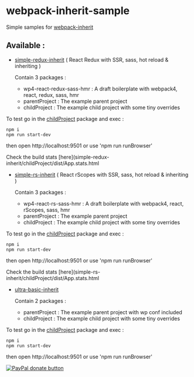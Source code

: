 # webpack-inherit-sample

Simple samples for [webpack-inherit](https://github.com/n8tz/webpack-inherit)

## Available :

-  [simple-redux-inherit](simple-redux-inherit) ( React Redux with SSR, sass, hot reload & inheriting )

    Contain 3 packages :

    - wp4-react-redux-sass-hmr : A draft boilerplate with webpack4, react, redux, sass, hmr
    - parentProject : The example parent project
    - childProject : The example child project with some tiny overrides

To test go in the [childProject](simple-redux-inherit/childProject) package and exec :

    npm i
    npm run start-dev

then open http://localhost:9501 or use 'npm run runBrowser'

Check the build stats [here](simple-redux-inherit/childProject/dist/App.stats.html

-  [simple-rs-inherit](simple-rs-inherit) ( React rScopes with SSR, sass, hot reload & inheriting )

    Contain 3 packages :

    - wp4-react-rs-sass-hmr : A draft boilerplate with webpack4, react, rScopes, sass, hmr
    - parentProject : The example parent project
    - childProject : The example child project with some tiny overrides

To test go in the [childProject](simple-rs-inherit/childProject) package and exec :

    npm i
    npm run start-dev

then open http://localhost:9501 or use 'npm run runBrowser'

Check the build stats [here](simple-rs-inherit/childProject/dist/App.stats.html

-  [ultra-basic-inherit](ultra-basic-inherit)

    Contain 2 packages :

    - parentProject : The example parent project with wp conf included
    - childProject : The example child project with some tiny overrides

To test go in the [childProject](ultra-basic-inherit/childProject) package and exec :

    npm i
    npm run start-dev

then open http://localhost:9501 or use 'npm run runBrowser'


<span class="badge-paypal"><a href="https://www.paypal.com/cgi-bin/webscr?cmd=_s-xclick&hosted_button_id=VWKR3TWQ2U2AC" title="Donate to this project using Paypal"><img src="https://img.shields.io/badge/paypal-donate-yellow.svg" alt="PayPal donate button" /></a></span>


